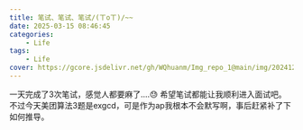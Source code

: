```yaml
---
title: 笔试、笔试、笔试/(ㄒoㄒ)/~~
date: 2025-03-15 08:46:45
categories: 
    - Life
tags: 
    - Life
cover: https://gcore.jsdelivr.net/gh/WQhuanm/Img_repo_1@main/img/202412222015910.png
---
```


一天完成了3次笔试，感觉人都要麻了....😓
希望笔试都能让我顺利进入面试吧。
不过今天美团算法3题是exgcd，可是作为ap我根本不会默写啊，事后赶紧补了下如何推导。